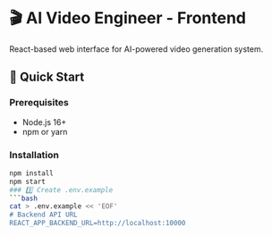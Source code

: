 # 🎬 AI Video Engineer - Frontend

React-based web interface for AI-powered video generation system.

## 🚀 Quick Start

### Prerequisites
- Node.js 16+
- npm or yarn

### Installation
```bash
npm install
npm start
### 3️⃣ Create .env.example
```bash
cat > .env.example << 'EOF'
# Backend API URL
REACT_APP_BACKEND_URL=http://localhost:10000
